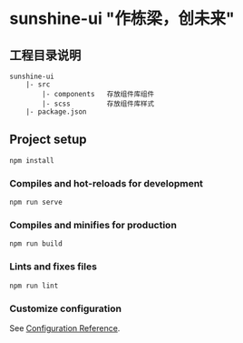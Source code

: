 # sunshine-ui "作栋梁，创未来"

## 工程目录说明

```
sunshine-ui
    |- src
        |- components   存放组件库组件
        |- scss         存放组件库样式
    |- package.json
```

## Project setup

```
npm install
```

### Compiles and hot-reloads for development

```
npm run serve
```

### Compiles and minifies for production

```
npm run build
```

### Lints and fixes files

```
npm run lint
```

### Customize configuration

See [Configuration Reference](https://cli.vuejs.org/config/).
